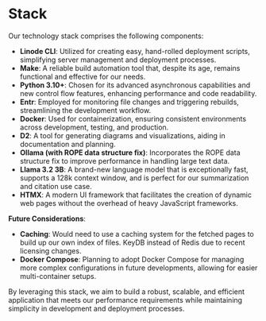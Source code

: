 Stack
=====

Our technology stack comprises the following components:

- **Linode CLI**: Utilized for creating easy, hand-rolled deployment scripts,
  simplifying server management and deployment processes.
- **Make**: A reliable build automation tool that, despite its age, remains
  functional and effective for our needs.
- **Python 3.10+**: Chosen for its advanced asynchronous capabilities and new
  control flow features, enhancing performance and code readability.
- **Entr**: Employed for monitoring file changes and triggering rebuilds,
  streamlining the development workflow.
- **Docker**: Used for containerization, ensuring consistent environments across
  development, testing, and production.
- **D2**: A tool for generating diagrams and visualizations, aiding in
  documentation and planning.
- **Ollama (with ROPE data structure fix)**: Incorporates the ROPE data
  structure fix to improve performance in handling large text data.
- **Llama 3.2 3B**: A brand-new language model that is exceptionally fast,
  supports a 128k context window, and is perfect for our summarization and
  citation use case.
- **HTMX**: A modern UI framework that facilitates the creation of dynamic web
  pages without the overhead of heavy JavaScript frameworks.

**Future Considerations**:

- **Caching**: Would need to use a caching system for the fetched pages to build
  up our own index of files. KeyDB instead of Redis due to recent licensing
  changes.
- **Docker Compose**: Planning to adopt Docker Compose for managing more complex
  configurations in future developments, allowing for easier multi-container
  setups.

By leveraging this stack, we aim to build a robust, scalable, and efficient
application that meets our performance requirements while maintaining simplicity
in development and deployment processes.
